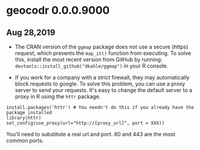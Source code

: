 # geocodr 0.0.0.9000

## Aug 28,2019

- The CRAN version of the `ggmap` package does not use a secure (https) request, which prevents the `map_it()` 
function from executing. To solve this, install the most recent version from GitHub by running: `devtools::install_github("dkahle/ggmap")` in your R console.

- If you work for a company with a strict firewall, they may automatically block requests to google. To solve this problem, 
you can use a proxy server to send your requests. It's easy to change the default server to a proxy in R using the `httr` package. 
```{R}
install.packages('httr') # You needn't do this if you already have the package installed
library(httr)
set_config(use_proxy(url="http://[proxy_url]", port = XXX))
```
You'll need to substitute a real url and port. 80 and 443 are the most common ports.

